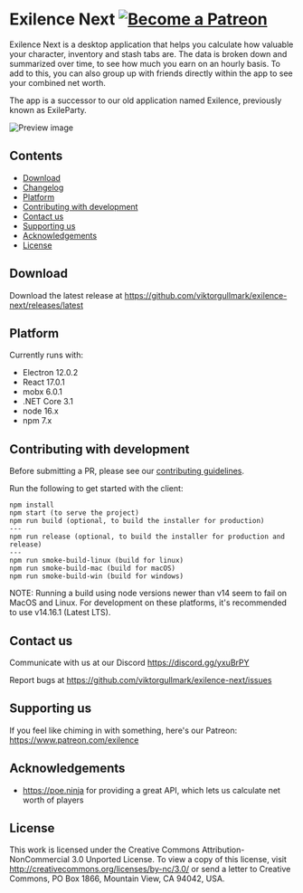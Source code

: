 Exilence Next
[![Become a Patreon](https://img.shields.io/badge/patreon-%F0%9F%8E%AF-orange.svg)](https://www.patreon.com/exilence)
===
Exilence Next is a desktop application that helps you calculate how valuable your character, inventory and stash tabs are. The data is broken down and summarized over time, to see how much you earn on an hourly basis. To add to this, you can also group up with friends directly within the app to see your combined net worth.

The app is a successor to our old application named Exilence, previously known as ExileParty.

![Preview image](https://i.imgur.com/RftNTac.png)

## Contents

- [Download](#download)
- [Changelog](https://github.com/viktorgullmark/exilence-next/blob/master/CHANGELOG.md)
- [Platform](#platform)
- [Contributing with development](#contributing-with-development)
- [Contact us](#contact-us)
- [Supporting us](#supporting-us)
- [Acknowledgements](#acknowledgements)
- [License](#license)

## Download

Download the latest release at https://github.com/viktorgullmark/exilence-next/releases/latest

## Platform

Currently runs with:

- Electron 12.0.2
- React 17.0.1
- mobx 6.0.1
- .NET Core 3.1
- node 16.x
- npm 7.x

## Contributing with development

Before submitting a PR, please see our [contributing guidelines](https://github.com/viktorgullmark/exilence-next/blob/master/CONTRIBUTING.md).

Run the following to get started with the client:

```
npm install
npm start (to serve the project)
npm run build (optional, to build the installer for production) 
---
npm run release (optional, to build the installer for production and release)
---
npm run smoke-build-linux (build for linux)
npm run smoke-build-mac (build for macOS)
npm run smoke-build-win (build for windows)
```
NOTE: Running a build using node versions newer than v14 seem to fail on MacOS and Linux. For development on these platforms, it's recommended to use v14.16.1 (Latest LTS).

## Contact us

Communicate with us at our Discord https://discord.gg/yxuBrPY

Report bugs at https://github.com/viktorgullmark/exilence-next/issues

## Supporting us

If you feel like chiming in with something, here's our Patreon: https://www.patreon.com/exilence

## Acknowledgements

- https://poe.ninja for providing a great API, which lets us calculate net worth of players

## License

This work is licensed under the Creative Commons Attribution-NonCommercial 3.0 Unported License. To view a copy of this license, visit http://creativecommons.org/licenses/by-nc/3.0/ or send a letter to Creative Commons, PO Box 1866, Mountain View, CA 94042, USA.
